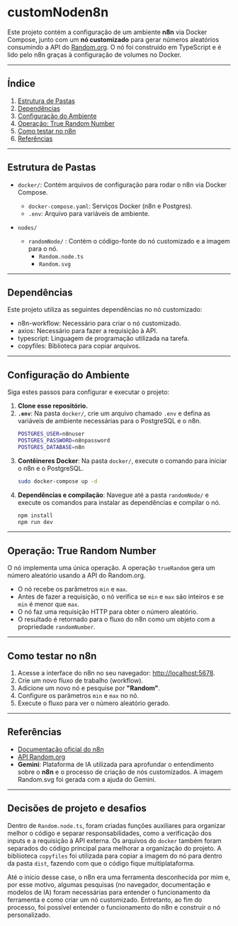# customNoden8n

Este projeto contém a configuração de um ambiente **n8n** via Docker Compose, junto com um **nó customizado** para gerar números aleatórios consumindo a API do [Random.org](https://api.random.org/). O nó foi construído em TypeScript e é lido pelo n8n graças à configuração de volumes no Docker.

---

## Índice

1.  [Estrutura de Pastas](#-estrutura-de-pastas)
2.  [Dependências](#-dependências)
3.  [Configuração do Ambiente](#️-configuração-do-ambiente)
4.  [Operação: True Random Number](#-operação-true-random-number)
5.  [Como testar no n8n](#-como-testar-no-n8n)
6.  [Referências](#-referências)

---

## Estrutura de Pastas

- `docker/`: Contém arquivos de configuração para rodar o n8n via Docker Compose.
  -   `docker-compose.yaml`: Serviços Docker (n8n e Postgres).
  -   `.env`: Arquivo para variáveis de ambiente.

- `nodes/`
  - `randomNode/` : Contém o código-fonte do nó customizado e a imagem para o nó.
      -   `Random.node.ts`
      -   `Random.svg`

---

## Dependências

Este projeto utiliza as seguintes dependências no nó customizado:

- n8n-workflow: Necessário para criar o nó customizado.
- axios: Necessário para fazer a requisição à API.
- typescript: Linguagem de programação utilizada na tarefa.
- copyfiles: Biblioteca para copiar arquivos.

---

## Configuração do Ambiente

Siga estes passos para configurar e executar o projeto:

1. **Clone esse repositório.**
2. **`.env`**: Na pasta `docker/`, crie um arquivo chamado `.env` e defina as variáveis de ambiente necessárias para o PostgreSQL e o n8n.
   ```bash
   POSTGRES_USER=n8nuser
   POSTGRES_PASSWORD=n8npassword
   POSTGRES_DATABASE=n8n
   ```
3. **Contêineres Docker**: Na pasta `docker/`, execute o comando para iniciar o n8n e o PostgreSQL.
   ```bash
   sudo docker-compose up -d
   ```
4. **Dependências e compilação**: Navegue até a pasta `randomNode/` e execute os comandos para instalar as dependências e compilar o nó.
   ```bash
   npm install
   npm run dev
   ```

---

## Operação: True Random Number

O nó implementa uma única operação. A operação `trueRandom` gera um número aleatório usando a API do Random.org.

- O nó recebe os parâmetros `min` e `max`.
- Antes de fazer a requisição, o nó verifica se `min` e `max` são inteiros e se `min` é menor que `max`.
- O nó faz uma requisição HTTP para obter o número aleatório.
- O resultado é retornado para o fluxo do n8n como um objeto com a propriedade `randomNumber`.

---

## Como testar no n8n

1. Acesse a interface do n8n no seu navegador: [http://localhost:5678](http://localhost:5678).
2. Crie um novo fluxo de trabalho (workflow).
3. Adicione um novo nó e pesquise por **"Random"**.
4. Configure os parâmetros `min` e `max` no nó.
5. Execute o fluxo para ver o número aleatório gerado.

---

## Referências

- [Documentação oficial do n8n](https://docs.n8n.io/)
- [API Random.org](https://www.random.org/clients/http/)
- **Gemini**: Plataforma de IA utilizada para aprofundar o entendimento sobre o **n8n** e o processo de criação de nós customizados. A imagem Random.svg foi gerada com a ajuda do Gemini.


--- 

## Decisões de projeto e desafios

Dentro de `Random.node.ts`, foram criadas funções auxiliares para organizar melhor o código e separar responsabilidades, como a verificação dos inputs e a requisição à API externa. Os arquivos do `docker` também foram separados do código principal para melhorar a organização do projeto. A bibliioteca `copyfiles` foi utilizada para copiar a imagem do nó para dentro da pasta `dist`, fazendo com que o código fique multiplataforma.

Até o início desse case, o n8n era uma ferramenta desconhecida por mim e, por esse motivo, algumas pesquisas (no navegador, documentação e modelos de IA) foram necessárias para entender o funcionamento da ferramenta e como criar um nó customizado. Entretanto, ao fim do processo, foi possível entender o funcionamento do n8n e construir o nó personalizado.
